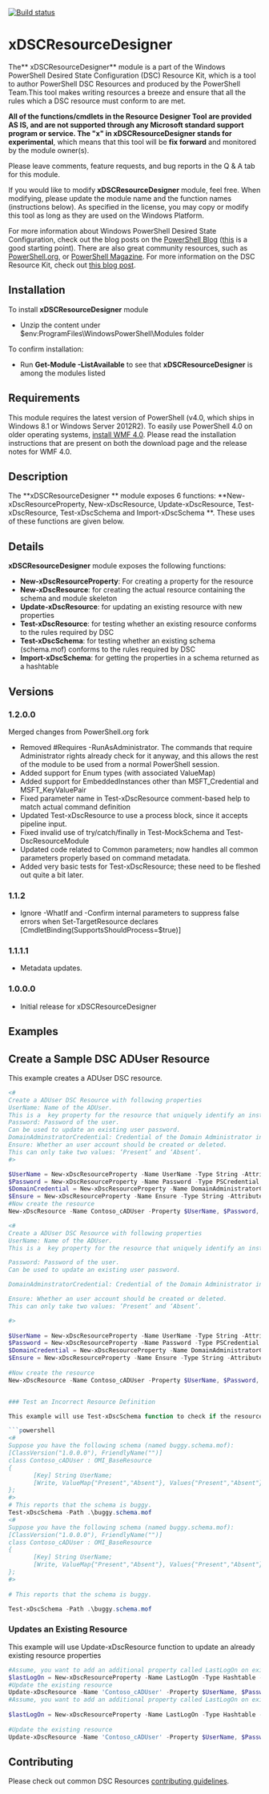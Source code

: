 [![Build status](https://ci.appveyor.com/api/projects/status/a98sv7wqd9trdc41/branch/master?svg=true)](https://ci.appveyor.com/project/PowerShell/xdscresourcedesigner/branch/master)

# xDSCResourceDesigner

The** xDSCResourceDesigner** module is a part of the Windows PowerShell Desired State Configuration (DSC) Resource Kit, which is a tool to author PowerShell DSC Resources and produced by the PowerShell Team.This tool makes writing resources a breeze and ensure that all the rules which a DSC resource must conform to are met.

**All of the functions/cmdlets in the Resource Designer Tool are provided AS IS, and are not supported through any Microsoft standard support program or service.
The "x" in xDSCResourceDesigner stands for experimental**, which means that this tool will be **fix forward** and monitored by the module owner(s).

Please leave comments, feature requests, and bug reports in the Q &amp; A tab for this module.

If you would like to modify **xDSCResourceDesigner** module, feel free.
When modifying, please update the module name and the function names (instructions below).
As specified in the license, you may copy or modify this tool as long as they are used on the Windows Platform.

For more information about Windows PowerShell Desired State Configuration, check out the blog posts on the [PowerShell Blog](http://blogs.msdn.com/b/powershell/) ([this](http://blogs.msdn.com/b/powershell/archive/2013/11/01/configuration-in-a-devops-world-windows-powershell-desired-state-configuration.aspx) is a good starting point).
There are also great community resources, such as [PowerShell.org](http://powershell.org/wp/tag/dsc/), or [PowerShell Magazine](http://www.powershellmagazine.com/tag/dsc/).
For more information on the DSC Resource Kit, check out [this blog post](http://go.microsoft.com/fwlink/?LinkID=389546).
 

## Installation

To install **xDSCResourceDesigner** module

*   Unzip the content under $env:ProgramFiles\WindowsPowerShell\Modules folder

To confirm installation:  

*   Run **Get-Module -ListAvailable** to see that **xDSCResourceDesigner** is among the modules listed  

## Requirements

This module requires the latest version of PowerShell (v4.0, which ships in Windows 8.1 or Windows Server 2012R2).
To easily use PowerShell 4.0 on older operating systems, [install WMF 4.0](http://www.microsoft.com/en-us/download/details.aspx?id=40855).
Please read the installation instructions that are present on both the download page and the release notes for WMF 4.0.

## Description

The **xDSCResourceDesigner ** module exposes 6 functions: **New-xDscResourceProperty, New-xDscResource, Update-xDscResource, Test-xDscResource, Test-xDscSchema and Import-xDscSchema **.
These uses of these functions are given below.

## Details

**xDSCResourceDesigner** module exposes the following functions:

*   **New-xDscResourceProperty**: For creating a property for the resource 
*   **New-xDscResource**: for creating the actual resource containing the schema and module skeleton 
*   **Update-xDscResource**: for updating an existing resource with new properties 
*   **Test-xDscResource**: for testing whether an existing resource conforms to the rules required by DSC 
*   **Test-xDscSchema**: for testing whether an existing schema (schema.mof) conforms to the rules required by DSC 
*   **Import-xDscSchema**: for getting the properties in a schema returned as a hashtable 

## Versions

### 1.2.0.0

Merged changes from PowerShell.org fork
    
* Removed #Requires -RunAsAdministrator. 
The commands that require Administrator rights already check for it anyway, and this allows the rest of the module to be used from a normal PowerShell session.
* Added support for Enum types (with associated ValueMap)
* Added support for EmbeddedInstances other than MSFT_Credential and MSFT_KeyValuePair
* Fixed parameter name in Test-xDscResource comment-based help to match actual command definition
* Updated Test-xDscResource to use a process block, since it accepts pipeline input.
* Fixed invalid use of try/catch/finally in Test-MockSchema and Test-DscResourceModule
* Updated code related to Common parameters; now handles all common parameters properly based on command metadata.
* Added very basic tests for Test-xDscResource; these need to be fleshed out quite a bit later.

### 1.1.2

*   Ignore -WhatIf and -Confirm internal parameters to suppress false errors when Set-TargetResource declares [CmdletBinding(SupportsShouldProcess=$true)] 

### 1.1.1.1

*   Metadata updates.

### 1.0.0.0

*   Initial release for xDSCResourceDesigner 

## Examples

## Create a Sample DSC ADUser Resource
This example creates a ADUser DSC resource.

```powershell
<#
Create a ADUser DSC Resource with following properties
UserName: Name of the ADUser.
This is a  key property for the resource that uniquely identify an instance.
Password: Password of the user.
Can be used to update an existing user password.
DomainAdminstratorCredential: Credential of the Domain Administrator in which user account will be created.
Ensure: Whether an user account should be created or deleted.
This can only take two values: ‘Present’ and ‘Absent’.
#>

$UserName = New-xDscResourceProperty -Name UserName -Type String -Attribute Key
$Password = New-xDscResourceProperty -Name Password -Type PSCredential -Attribute Write 
$DomainCredential = New-xDscResourceProperty -Name DomainAdministratorCredential -Type PSCredential -Attribute Write 
$Ensure = New-xDscResourceProperty -Name Ensure -Type String -Attribute Write -ValidateSet "Present", "Absent" 
#Now create the resource
New-xDscResource -Name Contoso_cADUser -Property $UserName, $Password, $DomainCredential, $Ensure  -Path 'C:\Program Files\WindowsPowerShell\Modules\xActiveDirectory'  

<# 
Create a ADUser DSC Resource with following properties 
UserName: Name of the ADUser.
This is a  key property for the resource that uniquely identify an instance.

Password: Password of the user.
Can be used to update an existing user password.

DomainAdminstratorCredential: Credential of the Domain Administrator in which user account will be created.

Ensure: Whether an user account should be created or deleted.
This can only take two values: ‘Present’ and ‘Absent’.

#> 
 
$UserName = New-xDscResourceProperty -Name UserName -Type String -Attribute Key 
$Password = New-xDscResourceProperty -Name Password -Type PSCredential -Attribute Write  
$DomainCredential = New-xDscResourceProperty -Name DomainAdministratorCredential -Type PSCredential -Attribute Write  
$Ensure = New-xDscResourceProperty -Name Ensure -Type String -Attribute Write -ValidateSet "Present", "Absent"  
 
#Now create the resource 
New-xDscResource -Name Contoso_cADUser -Property $UserName, $Password, $DomainCredential, $Ensure  -Path 'C:\Program Files\WindowsPowerShell\Modules\xActiveDirectory'   


### Test an Incorrect Resource Definition

This example will use Test-xDscSchema function to check if the resource definition is correct or not

```powershell
<#
Suppose you have the following schema (named buggy.schema.mof):
[ClassVersion("1.0.0.0"), FriendlyName("")]
class Contoso_cADUser : OMI_BaseResource
{
       [Key] String UserName;
       [Write, ValueMap{"Present","Absent"}, Values{"Present","Absent"}] String Ensure;
};
#>
# This reports that the schema is buggy.
Test-xDscSchema -Path .\buggy.schema.mof
<# 
Suppose you have the following schema (named buggy.schema.mof): 
[ClassVersion("1.0.0.0"), FriendlyName("")] 
class Contoso_cADUser : OMI_BaseResource 
{ 
       [Key] String UserName; 
       [Write, ValueMap{"Present","Absent"}, Values{"Present","Absent"}] String Ensure; 
}; 
#> 
 
# This reports that the schema is buggy.

Test-xDscSchema -Path .\buggy.schema.mof
```


### Updates an Existing Resource
This example will use Update-xDscResource function to update an already existing resource properties

```powershell
#Assume, you want to add an additional property called LastLogOn on existing Constoso_cADUser resource
$lastLogOn = New-xDscResourceProperty -Name LastLogOn -Type Hashtable -Attribute Read -Description "Returns the user last log on time" 
#Update the existing resource
Update-xDscResource -Name 'Contoso_cADUser' -Property $UserName, $Password, $DomainCredential, $Ensure, $lastLogOn -Force
#Assume, you want to add an additional property called LastLogOn on existing Constoso_cADUser resource 
 
$lastLogOn = New-xDscResourceProperty -Name LastLogOn -Type Hashtable -Attribute Read -Description "Returns the user last log on time"  
 
#Update the existing resource 
Update-xDscResource -Name 'Contoso_cADUser' -Property $UserName, $Password, $DomainCredential, $Ensure, $lastLogOn -Force
```
 

## Contributing
Please check out common DSC Resources [contributing guidelines](https://github.com/PowerShell/DscResource.Kit/blob/master/CONTRIBUTING.md).
